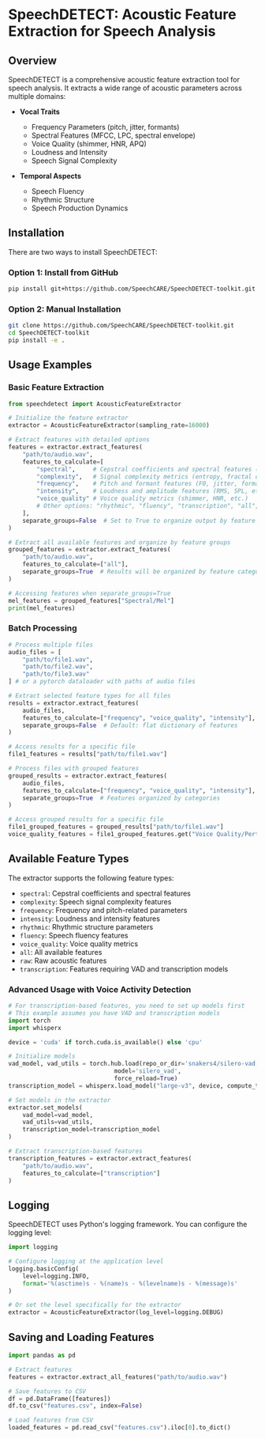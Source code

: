 # SpeechDETECT: Acoustic Feature Extraction for Speech Analysis

## Overview

SpeechDETECT is a comprehensive acoustic feature extraction tool for speech analysis. It extracts a wide range of acoustic parameters across multiple domains:

- **Vocal Traits**
  - Frequency Parameters (pitch, jitter, formants)
  - Spectral Features (MFCC, LPC, spectral envelope)
  - Voice Quality (shimmer, HNR, APQ)
  - Loudness and Intensity
  - Speech Signal Complexity

- **Temporal Aspects**
  - Speech Fluency
  - Rhythmic Structure
  - Speech Production Dynamics

## Installation

There are two ways to install SpeechDETECT:

### Option 1: Install from GitHub

```bash
pip install git+https://github.com/SpeechCARE/SpeechDETECT-toolkit.git
```

### Option 2: Manual Installation

```bash
git clone https://github.com/SpeechCARE/SpeechDETECT-toolkit.git
cd SpeechDETECT-toolkit
pip install -e .
```

## Usage Examples

### Basic Feature Extraction

```python
from speechdetect import AcousticFeatureExtractor

# Initialize the feature extractor
extractor = AcousticFeatureExtractor(sampling_rate=16000)

# Extract features with detailed options
features = extractor.extract_features(
    "path/to/audio.wav", 
    features_to_calculate=[
        "spectral",     # Cepstral coefficients and spectral features (MFCC, LPC, etc.)
        "complexity",   # Signal complexity metrics (entropy, fractal dimension)
        "frequency",    # Pitch and formant features (F0, jitter, formants)
        "intensity",    # Loudness and amplitude features (RMS, SPL, etc.)
        "voice_quality" # Voice quality metrics (shimmer, HNR, etc.)
        # Other options: "rhythmic", "fluency", "transcription", "all", "raw"
    ],
    separate_groups=False  # Set to True to organize output by feature categories
)

# Extract all available features and organize by feature groups
grouped_features = extractor.extract_features(
    "path/to/audio.wav", 
    features_to_calculate=["all"],
    separate_groups=True  # Results will be organized by feature categories
)

# Accessing features when separate_groups=True
mel_features = grouped_features["Spectral/Mel"]
print(mel_features)
```

### Batch Processing

```python
# Process multiple files
audio_files = [
    "path/to/file1.wav",
    "path/to/file2.wav",
    "path/to/file3.wav"
] # or a pytorch dataloader with paths of audio files

# Extract selected feature types for all files
results = extractor.extract_features(
    audio_files,
    features_to_calculate=["frequency", "voice_quality", "intensity"],
    separate_groups=False  # Default: flat dictionary of features
)

# Access results for a specific file
file1_features = results["path/to/file1.wav"]

# Process files with grouped features
grouped_results = extractor.extract_features(
    audio_files,
    features_to_calculate=["frequency", "voice_quality", "intensity"],
    separate_groups=True  # Features organized by categories
)

# Access grouped results for a specific file
file1_grouped_features = grouped_results["path/to/file1.wav"]
voice_quality_features = file1_grouped_features.get("Voice Quality/Perturbation", {})
```

## Available Feature Types

The extractor supports the following feature types:

- `spectral`: Cepstral coefficients and spectral features
- `complexity`: Speech signal complexity features
- `frequency`: Frequency and pitch-related parameters
- `intensity`: Loudness and intensity features
- `rhythmic`: Rhythmic structure parameters
- `fluency`: Speech fluency features
- `voice_quality`: Voice quality metrics
- `all`: All available features
- `raw`: Raw acoustic features
- `transcription`: Features requiring VAD and transcription models


### Advanced Usage with Voice Activity Detection

```python
# For transcription-based features, you need to set up models first
# This example assumes you have VAD and transcription models
import torch
import whisperx

device = 'cuda' if torch.cuda.is_available() else 'cpu'

# Initialize models
vad_model, vad_utils = torch.hub.load(repo_or_dir='snakers4/silero-vad',
                              model='silero_vad',
                              force_reload=True)
transcription_model = whisperx.load_model("large-v3", device, compute_type="int8")

# Set models in the extractor
extractor.set_models(
    vad_model=vad_model,
    vad_utils=vad_utils,
    transcription_model=transcription_model
)

# Extract transcription-based features
transcription_features = extractor.extract_features(
    "path/to/audio.wav",
    features_to_calculate=["transcription"]
)
```

## Logging

SpeechDETECT uses Python's logging framework. You can configure the logging level:

```python
import logging

# Configure logging at the application level
logging.basicConfig(
    level=logging.INFO,
    format='%(asctime)s - %(name)s - %(levelname)s - %(message)s'
)

# Or set the level specifically for the extractor
extractor = AcousticFeatureExtractor(log_level=logging.DEBUG)
```

## Saving and Loading Features

```python
import pandas as pd

# Extract features
features = extractor.extract_all_features("path/to/audio.wav")

# Save features to CSV
df = pd.DataFrame([features])
df.to_csv("features.csv", index=False)

# Load features from CSV
loaded_features = pd.read_csv("features.csv").iloc[0].to_dict()
```
